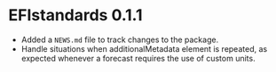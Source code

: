 # EFIstandards 0.1.1

* Added a `NEWS.md` file to track changes to the package.
* Handle situations when additionalMetadata element is repeated, as expected
  whenever a forecast requires the use of custom units.
  